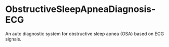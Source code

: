 # ObstructiveSleepApneaDiagnosis-ECG
An auto diagnostic system for obstructive sleep apnea (OSA) based on ECG signals.
